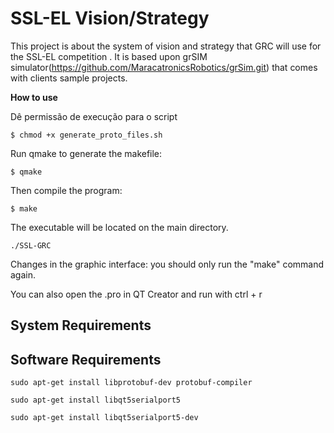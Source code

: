 

SSL-EL Vision/Strategy
=======================
This project is about the system of vision and strategy that GRC will use for the SSL-EL competition . It is based upon grSIM simulator(https://github.com/MaracatronicsRobotics/grSim.git) that comes with clients sample projects.


__How to use__

Dê permissão de execução para o script 

```
$ chmod +x generate_proto_files.sh
```

Run qmake to generate the makefile:

```
$ qmake 
```
Then compile the program:

```
$ make
```

The executable will be located on the main directory.


```
./SSL-GRC
```

Changes in the graphic interface: you should only run the "make" command again.

You can also open the .pro in QT Creator and run with ctrl + r

System Requirements
-----------------------



Software Requirements
---------------------

```
sudo apt-get install libprotobuf-dev protobuf-compiler
```

```
sudo apt-get install libqt5serialport5
```


```
sudo apt-get install libqt5serialport5-dev
```


